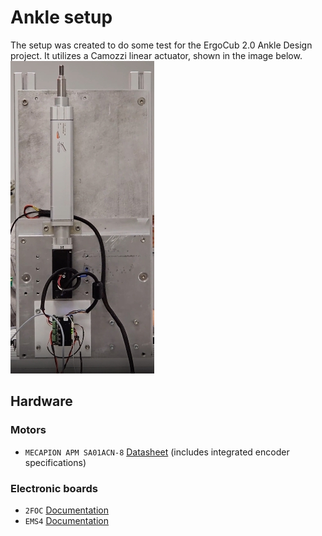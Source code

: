 # Ankle setup
The setup was created to do some test for the ErgoCub 2.0 Ankle Design project.
It utilizes a Camozzi linear actuator, shown in the image below.
![ankle_camozzi_experimental_setup](readme_assets/imgs/setup.jpg)
## Hardware
### Motors
- `MECAPION APM SA01ACN-8` [Datasheet](http://wingst-icub.iit.local/direct_download.php?LINK=%2F%2Fiiticubstor01.iit.local%2Ficub-tech%2Fmechatronics%2FDatasheet%2FMotors%2FMecapion%2FMecapion+servo+motors+2012.pdf) (includes integrated encoder specifications)
### Electronic boards
- `2FOC` [Documentation](https://github.com/icub-tech-iit/electronics-boards/tree/master/2foc/docs)
- `EMS4` [Documentation](https://github.com/icub-tech-iit/electronics-boards/tree/master/ems4/docs)